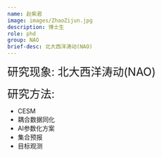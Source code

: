 ```yaml
---
name: 赵紫君
image: images/ZhaoZijun.jpg
description: 博士生
role: phd
group: NAO
brief-desc: 北大西洋涛动(NAO)
---
```


<span style="font-size: 25px;">研究现象: 北大西洋涛动(NAO)

<span style="font-size: 25px;">研究方法: 
* CESM
* 耦合数据同化
* AI参数化方案
* 集合预报
* 目标观测